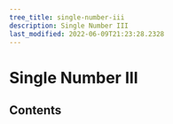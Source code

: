 ```yaml
---
tree_title: single-number-iii
description: Single Number III
last_modified: 2022-06-09T21:23:28.2328
---
```


# Single Number III

## Contents
